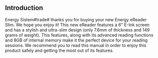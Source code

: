 ## Introduction
Energy Sistem#trade# thanks you for buying your new Energy eReader Slim. We hope you enjoy it! This new eReader features a 6" E-Ink screen and has a stylish and ultra-slim design (only 7.6mm of thickness and 149 grams of weight). This features, along with its advanced reading functions and 8GB of internal memory make it the perfect device for your reading sessions. We recommend you to read this manual in order to enjoy this product safely and getting the most out of its features.
